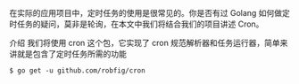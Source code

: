 在实际的应用项目中，定时任务的使用是很常见的。你是否有过 Golang 如何做定时任务的疑问，莫非是轮询，在本文中我们将结合我们的项目讲述 Cron。

介绍
我们将使用 cron 这个包，它实现了 cron 规范解析器和任务运行器，简单来讲就是包含了定时任务所需的功能

```
$ go get -u github.com/robfig/cron
```